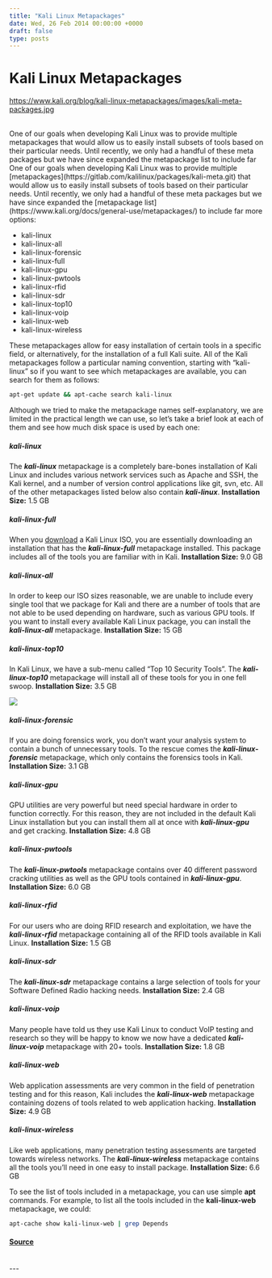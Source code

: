 ```yaml
---
title: "Kali Linux Metapackages"
date: Wed, 26 Feb 2014 00:00:00 +0000
draft: false
type: posts
---
```

# Kali Linux Metapackages
https://www.kali.org/blog/kali-linux-metapackages/images/kali-meta-packages.jpg
<br/>

<br/>
One of our goals when developing Kali Linux was to provide multiple metapackages that would allow us to easily install subsets of tools based on their particular needs. Until recently, we only had a handful of these meta packages but we have since expanded the metapackage list to include far
<br/>
One of our goals when developing Kali Linux was to provide multiple [metapackages](https://gitlab.com/kalilinux/packages/kali-meta.git) that would allow us to easily install subsets of tools based on their particular needs. Until recently, we only had a handful of these meta packages but we have since expanded the [metapackage list](https://www.kali.org/docs/general-use/metapackages/) to include far more options:

-   kali-linux
-   kali-linux-all
-   kali-linux-forensic
-   kali-linux-full
-   kali-linux-gpu
-   kali-linux-pwtools
-   kali-linux-rfid
-   kali-linux-sdr
-   kali-linux-top10
-   kali-linux-voip
-   kali-linux-web
-   kali-linux-wireless

These metapackages allow for easy installation of certain tools in a specific field, or alternatively, for the installation of a full Kali suite. All of the Kali metapackages follow a particular naming convention, starting with “kali-linux” so if you want to see which metapackages are available, you can search for them as follows:

```sh
apt-get update && apt-cache search kali-linux
```

Although we tried to make the metapackage names self-explanatory, we are limited in the practical length we can use, so let’s take a brief look at each of them and see how much disk space is used by each one:

##### kali-linux

The _**kali-linux**_ metapackage is a completely bare-bones installation of Kali Linux and includes various network services such as Apache and SSH, the Kali kernel, and a number of version control applications like git, svn, etc. All of the other metapackages listed below also contain _**kali-linux**_. **Installation Size:** 1.5 GB

##### kali-linux-full

When you [download](https://www.kali.org/get-kali/) a Kali Linux ISO, you are essentially downloading an installation that has the _**kali-linux-full**_ metapackage installed. This package includes all of the tools you are familiar with in Kali. **Installation Size:** 9.0 GB

##### kali-linux-all

In order to keep our ISO sizes reasonable, we are unable to include every single tool that we package for Kali and there are a number of tools that are not able to be used depending on hardware, such as various GPU tools. If you want to install every available Kali Linux package, you can install the _**kali-linux-all**_ metapackage. **Installation Size:** 15 GB

##### kali-linux-top10

In Kali Linux, we have a sub-menu called “Top 10 Security Tools”. The _**kali-linux-top10**_ metapackage will install all of these tools for you in one fell swoop. **Installation Size:** 3.5 GB

[![](https://www.kali.org/blog/kali-linux-metapackages/images/top10-menu.png)](https://www.kali.org/blog/kali-linux-metapackages/images/top10-menu.png)

##### kali-linux-forensic

If you are doing forensics work, you don’t want your analysis system to contain a bunch of unnecessary tools. To the rescue comes the _**kali-linux-forensic**_ metapackage, which only contains the forensics tools in Kali. **Installation Size:** 3.1 GB

##### kali-linux-gpu

GPU utilities are very powerful but need special hardware in order to function correctly. For this reason, they are not included in the default Kali Linux installation but you can install them all at once with _**kali-linux-gpu**_ and get cracking. **Installation Size:** 4.8 GB

##### kali-linux-pwtools

The _**kali-linux-pwtools**_ metapackage contains over 40 different password cracking utilities as well as the GPU tools contained in _**kali-linux-gpu**_. **Installation Size:** 6.0 GB

##### kali-linux-rfid

For our users who are doing RFID research and exploitation, we have the _**kali-linux-rfid**_ metapackage containing all of the RFID tools available in Kali Linux. **Installation Size:** 1.5 GB

##### kali-linux-sdr

The _**kali-linux-sdr**_ metapackage contains a large selection of tools for your Software Defined Radio hacking needs. **Installation Size:** 2.4 GB

##### kali-linux-voip

Many people have told us they use Kali Linux to conduct VoIP testing and research so they will be happy to know we now have a dedicated _**kali-linux-voip**_ metapackage with 20+ tools. **Installation Size:** 1.8 GB

##### kali-linux-web

Web application assessments are very common in the field of penetration testing and for this reason, Kali includes the _**kali-linux-web**_ metapackage containing dozens of tools related to web application hacking. **Installation Size:** 4.9 GB

##### kali-linux-wireless

Like web applications, many penetration testing assessments are targeted towards wireless networks. The _**kali-linux-wireless**_ metapackage contains all the tools you’ll need in one easy to install package. **Installation Size:** 6.6 GB

To see the list of tools included in a metapackage, you can use simple **apt** commands. For example, to list all the tools included in the **kali-linux-web** metapackage, we could:

```sh
apt-cache show kali-linux-web | grep Depends
```

#### [Source](https://www.kali.org/blog/kali-linux-metapackages/)

<br/>
---
